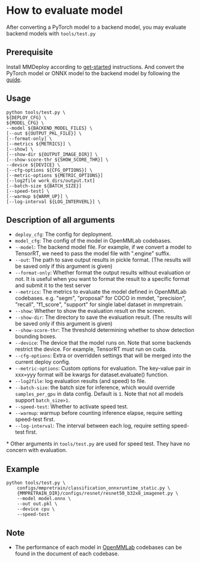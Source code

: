# How to evaluate model

After converting a PyTorch model to a backend model, you may evaluate backend models with `tools/test.py`

## Prerequisite

Install MMDeploy according to [get-started](../get_started.md) instructions.
And convert the PyTorch model or ONNX model to the backend model by following the [guide](convert_model.md).

## Usage

```shell
python tools/test.py \
${DEPLOY_CFG} \
${MODEL_CFG} \
--model ${BACKEND_MODEL_FILES} \
[--out ${OUTPUT_PKL_FILE}] \
[--format-only] \
[--metrics ${METRICS}] \
[--show] \
[--show-dir ${OUTPUT_IMAGE_DIR}] \
[--show-score-thr ${SHOW_SCORE_THR}] \
--device ${DEVICE} \
[--cfg-options ${CFG_OPTIONS}] \
[--metric-options ${METRIC_OPTIONS}]
[--log2file work_dirs/output.txt]
[--batch-size ${BATCH_SIZE}]
[--speed-test] \
[--warmup ${WARM_UP}] \
[--log-interval ${LOG_INTERVERL}] \
```

## Description of all arguments

- `deploy_cfg`: The config for deployment.
- `model_cfg`: The config of the model in OpenMMLab codebases.
- `--model`: The backend model file. For example, if we convert a model to TensorRT, we need to pass the model file with ".engine" suffix.
- `--out`:  The path to save output results in pickle format. (The results will be saved only if this argument is given)
- `--format-only`: Whether format the output results without evaluation or not. It is useful when you want to format the result to a specific format and submit it to the test server
- `--metrics`: The metrics to evaluate the model defined in OpenMMLab codebases. e.g. "segm", "proposal" for COCO in mmdet, "precision", "recall", "f1_score", "support" for single label dataset in mmpretrain.
- `--show`: Whether to show the evaluation result on the screen.
- `--show-dir`: The directory to save the evaluation result. (The results will be saved only if this argument is given)
- `--show-score-thr`: The threshold determining whether to show detection bounding boxes.
- `--device`: The device that the model runs on. Note that some backends restrict the device. For example, TensorRT must run on cuda.
- `--cfg-options`: Extra or overridden settings that will be merged into the current deploy config.
- `--metric-options`: Custom options for evaluation. The key-value pair in xxx=yyy
  format will be kwargs for dataset.evaluate() function.
- `--log2file`: log evaluation results (and speed) to file.
- `--batch-size`: the batch size for inference, which would override `samples_per_gpu` in data config. Default is `1`. Note that not all models support `batch_size>1`.
- `--speed-test`:  Whether to activate speed test.
- `--warmup`: warmup before counting inference elapse, require setting speed-test first.
- `--log-interval`: The interval between each log, require setting speed-test first.

\* Other arguments in `tools/test.py` are used for speed test. They have no concern with evaluation.

## Example

```shell
python tools/test.py \
    configs/mmpretrain/classification_onnxruntime_static.py \
    {MMPRETRAIN_DIR}/configs/resnet/resnet50_b32x8_imagenet.py \
    --model model.onnx \
    --out out.pkl \
    --device cpu \
    --speed-test
```

## Note

- The performance of each model in [OpenMMLab](https://openmmlab.com/) codebases can be found in the document of each codebase.
